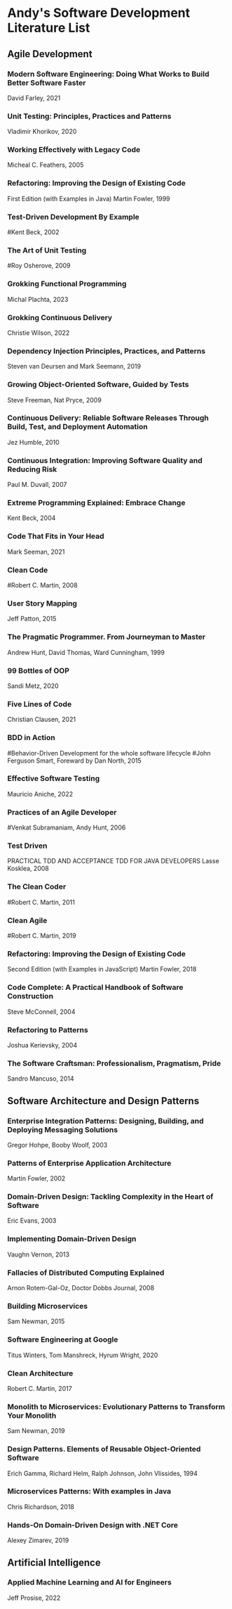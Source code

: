 # Andy's Software Development Literature List

## Agile Development

### Modern Software Engineering: Doing What Works to Build Better Software Faster
David Farley, 2021

### Unit Testing: Principles, Practices and Patterns
Vladimir Khorikov, 2020

### Working Effectively with Legacy Code
Micheal C. Feathers, 2005

### Refactoring: Improving the Design of Existing Code
First Edition (with Examples in Java)
Martin Fowler, 1999

### Test-Driven Development By Example
#Kent Beck, 2002

### The Art of Unit Testing
#Roy Osherove, 2009

### Grokking Functional Programming
Michal Plachta, 2023

### Grokking Continuous Delivery
Christie Wilson, 2022

### Dependency Injection Principles, Practices, and Patterns
Steven van Deursen and Mark Seemann, 2019

### Growing Object-Oriented Software, Guided by Tests
Steve Freeman, Nat Pryce, 2009

### Continuous Delivery: Reliable Software Releases Through Build, Test, and Deployment Automation
Jez Humble, 2010

### Continuous Integration: Improving Software Quality and Reducing Risk
Paul M. Duvall, 2007

### Extreme Programming Explained: Embrace Change
Kent Beck, 2004

### Code That Fits in Your Head
Mark Seeman, 2021

### Clean Code
#Robert C. Martin, 2008

### User Story Mapping
Jeff Patton, 2015

### The Pragmatic Programmer. From Journeyman to Master
Andrew Hunt, David Thomas, Ward Cunningham, 1999

### 99 Bottles of OOP
Sandi Metz, 2020

### Five Lines of Code
Christian Clausen, 2021

### BDD in Action
#Behavior-Driven Development for the whole software lifecycle
#John Ferguson Smart, Foreward by Dan North, 2015

### Effective Software Testing
Mauricio Aniche, 2022

### Practices of an Agile Developer
#Venkat Subramaniam, Andy Hunt, 2006

### Test Driven
PRACTICAL TDD AND ACCEPTANCE TDD FOR JAVA DEVELOPERS
Lasse Kosklea, 2008

### The Clean Coder
#Robert C. Martin, 2011

### Clean Agile
#Robert C. Martin, 2019

### Refactoring: Improving the Design of Existing Code
Second Edition (with Examples in JavaScript)
Martin Fowler, 2018

### Code Complete: A Practical Handbook of Software Construction
Steve McConnell, 2004

### Refactoring to Patterns
Joshua Kerievsky, 2004

### The Software Craftsman: Professionalism, Pragmatism, Pride
Sandro Mancuso, 2014

## Software Architecture and Design Patterns

### Enterprise Integration Patterns: Designing, Building, and Deploying Messaging Solutions
Gregor Hohpe, Booby Woolf, 2003

### Patterns of Enterprise Application Architecture
Martin Fowler, 2002

### Domain-Driven Design: Tackling Complexity in the Heart of Software
Eric Evans, 2003

### Implementing Domain-Driven Design
Vaughn Vernon, 2013

### Fallacies of Distributed Computing Explained
Arnon Rotem-Gal-Oz, Doctor Dobbs Journal, 2008

### Building Microservices
Sam Newman, 2015

### Software Engineering at Google
Titus Winters, Tom Manshreck, Hyrum Wright, 2020

### Clean Architecture
Robert C. Martin, 2017

### Monolith to Microservices: Evolutionary Patterns to Transform Your Monolith
Sam Newman, 2019

### Design Patterns. Elements of Reusable Object-Oriented Software
Erich Gamma, Richard Helm, Ralph Johnson, John Vlissides, 1994

### Microservices Patterns: With examples in Java
Chris Richardson, 2018

### Hands-On Domain-Driven Design with .NET Core
Alexey Zimarev, 2019

## Artificial Intelligence

### Applied Machine Learning and AI for Engineers
Jeff Prosise, 2022



